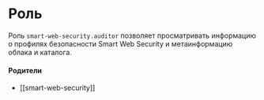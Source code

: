 # Роль

Роль `smart-web-security.auditor` позволяет просматривать информацию о профилях безопасности Smart Web Security и метаинформацию облака и каталога.


#### Родители

- [[smart-web-security]]
